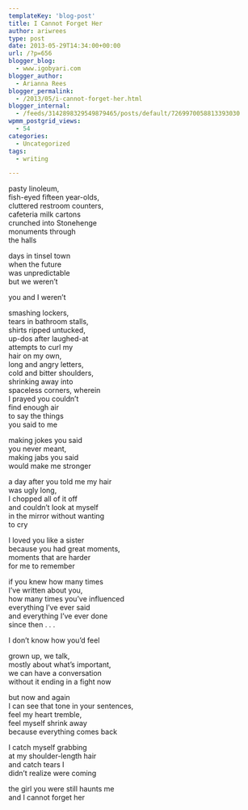 ```yaml
---
templateKey: 'blog-post'
title: I Cannot Forget Her
author: ariwrees
type: post
date: 2013-05-29T14:34:00+00:00
url: /?p=656
blogger_blog:
  - www.igobyari.com
blogger_author:
  - Arianna Rees
blogger_permalink:
  - /2013/05/i-cannot-forget-her.html
blogger_internal:
  - /feeds/3142898329549879465/posts/default/7269970058813393030
wpmm_postgrid_views:
  - 54
categories:
  - Uncategorized
tags:
  - writing

---
```

pasty linoleum,  
fish-eyed fifteen year-olds,  
cluttered restroom counters,  
cafeteria milk cartons  
crunched into Stonehenge  
monuments through  
the halls

days in tinsel town  
when the future  
was unpredictable  
but we weren’t

you and I weren’t

smashing lockers,  
tears in bathroom stalls,  
shirts ripped untucked,  
up-dos after laughed-at  
attempts to curl my  
hair on my own,  
long and angry letters,  
cold and bitter shoulders,  
shrinking away into  
spaceless corners, wherein  
I prayed you couldn’t  
find enough air  
to say the things  
you said to me

making jokes you said  
you never meant,  
making jabs you said  
would make me stronger

a day after you told me my hair  
was ugly long,  
I chopped all of it off  
and couldn’t look at myself  
in the mirror without wanting  
to cry

I loved you like a sister  
because you had great moments,  
moments that are harder  
for me to remember

if you knew how many times  
I’ve written about you,  
how many times you’ve influenced  
everything I’ve ever said  
and everything I’ve ever done  
since then . . .

I don’t know how you’d feel

grown up, we talk,  
mostly about what’s important,  
we can have a conversation  
without it ending in a fight now

but now and again  
I can see that tone in your sentences,  
feel my heart tremble,  
feel myself shrink away  
because everything comes back

I catch myself grabbing  
at my shoulder-length hair  
and catch tears I  
didn’t realize were coming

the girl you were still haunts me  
and I cannot forget her